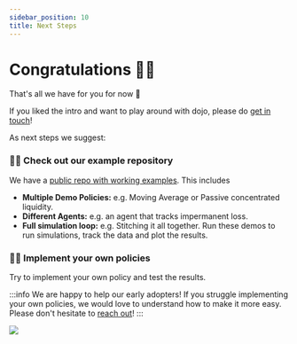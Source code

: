 ```yaml
---
sidebar_position: 10
title: Next Steps
---
```


# Congratulations 🎉🎉

That's all we have for you for now 🙂


If you liked the intro and want to play around with dojo, please do [get in touch](mailto:elisabeth@compasslabs.ai?subject=dojo%20trial%20license%20request&body=%3C%20Please%20let%20us%20know%20your%20name%20and%20the%20company%20you%20represent.%20We'll%20get%20back%20ASAP%20%3E)!

As next steps we suggest:

### 🧑‍💻 Check out our example repository

We have a [public repo with working examples](https://github.com/CompassLabs/dojo_examples). This includes
- **Multiple Demo Policies:** e.g. Moving Average or Passive concentrated liquidity.
- **Different Agents:** e.g. an agent that tracks impermanent loss.
- **Full simulation loop:** e.g. Stitching it all together. Run these demos to run simulations, track the data and plot the results.

### 🧑‍💻 Implement your own policies

Try to implement your own policy and test the results.

:::info We are happy to help our early adopters!
If you struggle implementing your own policies, we would love to understand how to make it more easy. Please don't hesitate to [reach out](mailto::elisabeth@compasslabs.ai)!
:::

![](/img/dojo.png)